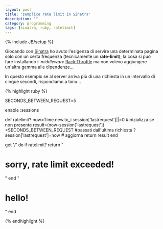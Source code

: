 ```yaml
---
layout: post
title: "semplice rate limit in Sinatra"
description: ""
category: programming
tags: [sinatra, ruby, ratelimit]
---
```

{% include JB/setup %}

Giocando con [Sinatra](http://www.sinatrarb.com/) ho avuto l'esigenza di servire una determinata pagina solo con un certa frequenza (tecnicamente un **rate-limit**); la cosa si può fare installando il *middleware* [Rack:Throttle](https://github.com/datagraph/rack-throttle) ma non volevo aggiungere un'altra gemma alle dipendenze...

In questo esempio se al server arriva più di una richiesta in un intervallo di cinque secondi, rispondiamo a tono...

{% highlight ruby %}

SECONDS_BETWEEN_REQUEST=5
 
enable :sessions
 
def ratelimit?
  now=Time.new.to_i
  session['lastrequest']||=0 #inizializza se non presente
  result=(now-session['lastrequest'])<SECONDS_BETWEEN_REQUEST #passati dall'ultima richiesta ?
  session['lastrequest']=now # aggiorna
  return result
end
 
get '/' do
  if ratelimit?
    return "<h1>sorry, rate limit exceeded!</h1>"
  end
  "<h1>hello!</h1>"
end

{% endhighlight %}
